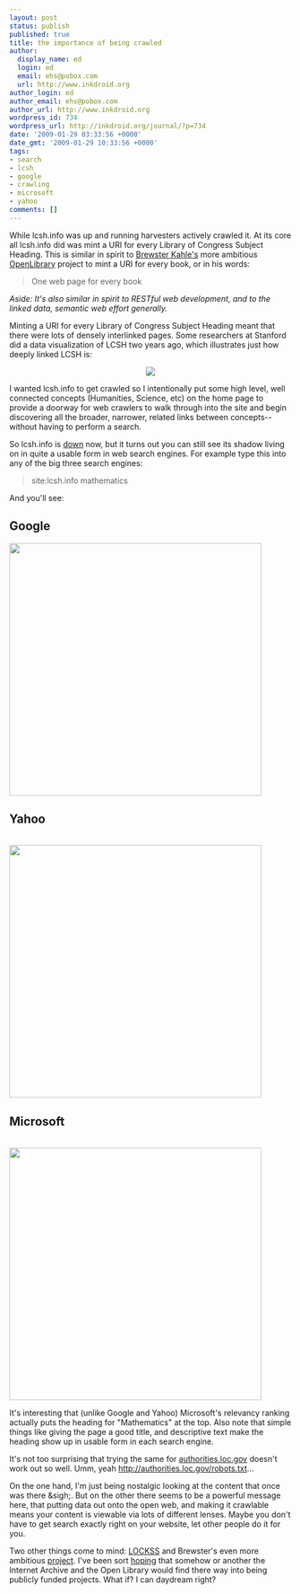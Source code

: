 ```yaml
---
layout: post
status: publish
published: true
title: the importance of being crawled
author:
  display_name: ed
  login: ed
  email: ehs@pobox.com
  url: http://www.inkdroid.org
author_login: ed
author_email: ehs@pobox.com
author_url: http://www.inkdroid.org
wordpress_id: 734
wordpress_url: http://inkdroid.org/journal/?p=734
date: '2009-01-29 03:33:56 +0000'
date_gmt: '2009-01-29 10:33:56 +0000'
tags:
- search
- lcsh
- google
- crawling
- microsoft
- yahoo
comments: []
---
```


<p>While lcsh.info was up and running harvesters actively crawled it. At its core all lcsh.info did was mint a URI for every Library of Congress Subject Heading. This is similar in spirit to <a href="http://en.wikipedia.org/wiki/Brewster_Kahle">Brewster Kahle's</a> more ambitious <a href="http://openlibrary.org">OpenLibrary</a> project to mint a URI for every book, or in his words:</p>
<blockquote><p>
One web page for every book
</p></blockquote>
<p><em>Aside: It's also similar in spirit to RESTful web development, and to the linked data, semantic web effort generally.</em></p>
<p>Minting a URI for every Library of Congress Subject Heading meant that there were lots of densely interlinked pages. Some researchers at Stanford did a data visualization of LCSH two years ago, which illustrates just how deeply linked LCSH is:</p>
<div align="middle">
<img src="http://inkdroid.org/images/lcsh-viz.png"  />
</div>
<p>I wanted lcsh.info to get crawled so I intentionally put some high level, well connected concepts (Humanities, Science, etc) on the home page to provide a doorway for web crawlers to walk through into the site and begin discovering all the broader, narrower, related links between concepts--without having to perform a search.</p>
<p>So lcsh.info is <a href="http://lcsh.info/comments1.html">down</a> now, but it turns out you can still see its shadow living on in quite a usable form in web search engines. For example type this into any of the big three search engines:</p>
<blockquote><p>
site:lcsh.info mathematics
</p></blockquote>
<p>And you'll see:</p>
<h2>Google</h2>
<p><a href="http://www.google.com/search?q=site:lcsh.info+mathematics"><img src="http://inkdroid.org/images/lcsh_google.png" width="450" /></a></p>
<h2>Yahoo</h2>
<p><a href="http://search.yahoo.com/search?p=site:lcsh.info+mathematics"><br />
<img src="http://inkdroid.org/images/lcsh_yahoo.png" width="450" /><br />
</a></p>
<h2>Microsoft</h2>
<p><a href="http://search.live.com/results.aspx?q=site:lcsh.info+mathematics"><br />
<img src="http://inkdroid.org/images/lcsh_microsoft.png" width="450" /><br />
</a></p>
<p>It's interesting that (unlike Google and Yahoo) Microsoft's relevancy ranking actually puts the heading for "Mathematics" at the top. Also note that simple things like giving the page a good title, and descriptive text make the heading show up in usable form in each search engine.</p>
<p>It's not too surprising that trying the same for <a href="http://www.google.com/search?q=site%3Aauthorities.loc.gov+mathematics">authorities.loc.gov</a> doesn't work out so well. Umm, yeah <a href="http://authorities.loc.gov/robots.txt">http://authorities.loc.gov/robots.txt</a>...</p>
<p>On the one hand, I'm just being nostalgic looking at the content that once was there &sigh;. But on the other there seems to be a powerful message here, that putting data out onto the open web, and making it crawlable means your content is viewable via lots of different lenses. Maybe you don't have to get search exactly right on your website, let other people do it for you.</p>
<p>Two other things come to mind: <a href="http://en.wikipedia.org/wiki/LOCKSS">LOCKSS</a> and Brewster's even more ambitious <a href="http://archive.org">project</a>. I've been sort <a href="http://www.flickr.com/photos/ari/2238959127/">hoping</a> that somehow or another the Internet Archive and the Open Library would find there way into being publicly funded projects. What if? I can daydream right?</p>
